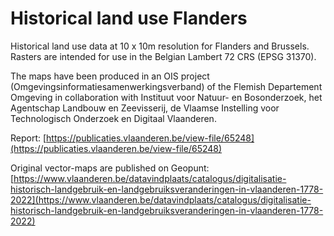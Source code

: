 # Historical land use Flanders

Historical land use data at 10 x 10m resolution for Flanders and Brussels.
Rasters are intended for use in the Belgian Lambert 72 CRS (EPSG 31370).

The maps have been produced in an OIS project (Omgevingsinformatiesamenwerkingsverband) of the Flemish Departement Omgeving in collaboration with Instituut voor Natuur- en Bosonderzoek, het Agentschap Landbouw en Zeevisserij, de Vlaamse Instelling voor Technologisch Onderzoek en Digitaal Vlaanderen.

Report: [https://publicaties.vlaanderen.be/view-file/65248](https://publicaties.vlaanderen.be/view-file/65248)

Original vector-maps are published on Geopunt: [https://www.vlaanderen.be/datavindplaats/catalogus/digitalisatie-historisch-landgebruik-en-landgebruiksveranderingen-in-vlaanderen-1778-2022](https://www.vlaanderen.be/datavindplaats/catalogus/digitalisatie-historisch-landgebruik-en-landgebruiksveranderingen-in-vlaanderen-1778-2022)

